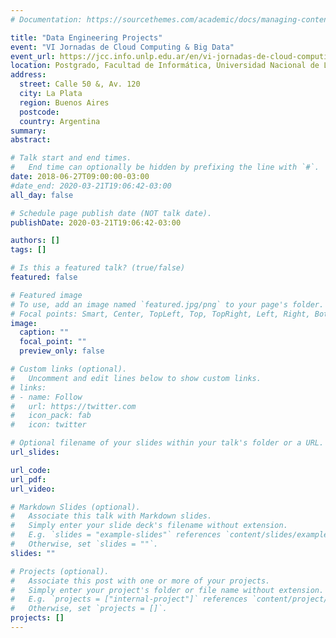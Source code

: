 ```yaml
---
# Documentation: https://sourcethemes.com/academic/docs/managing-content/

title: "Data Engineering Projects"
event: "VI Jornadas de Cloud Computing & Big Data"
event_url: https://jcc.info.unlp.edu.ar/en/vi-jornadas-de-cloud-computing-big-data/
location: Postgrado, Facultad de Informática, Universidad Nacional de La Plata (UNLP)
address:
  street: Calle 50 &, Av. 120
  city: La Plata
  region: Buenos Aires
  postcode: 
  country: Argentina
summary:
abstract:

# Talk start and end times.
#   End time can optionally be hidden by prefixing the line with `#`.
date: 2018-06-27T09:00:00-03:00
#date_end: 2020-03-21T19:06:42-03:00
all_day: false

# Schedule page publish date (NOT talk date).
publishDate: 2020-03-21T19:06:42-03:00

authors: []
tags: []

# Is this a featured talk? (true/false)
featured: false

# Featured image
# To use, add an image named `featured.jpg/png` to your page's folder. 
# Focal points: Smart, Center, TopLeft, Top, TopRight, Left, Right, BottomLeft, Bottom, BottomRight.
image:
  caption: ""
  focal_point: ""
  preview_only: false

# Custom links (optional).
#   Uncomment and edit lines below to show custom links.
# links:
# - name: Follow
#   url: https://twitter.com
#   icon_pack: fab
#   icon: twitter

# Optional filename of your slides within your talk's folder or a URL.
url_slides:

url_code:
url_pdf:
url_video:

# Markdown Slides (optional).
#   Associate this talk with Markdown slides.
#   Simply enter your slide deck's filename without extension.
#   E.g. `slides = "example-slides"` references `content/slides/example-slides.md`.
#   Otherwise, set `slides = ""`.
slides: ""

# Projects (optional).
#   Associate this post with one or more of your projects.
#   Simply enter your project's folder or file name without extension.
#   E.g. `projects = ["internal-project"]` references `content/project/deep-learning/index.md`.
#   Otherwise, set `projects = []`.
projects: []
---
```

